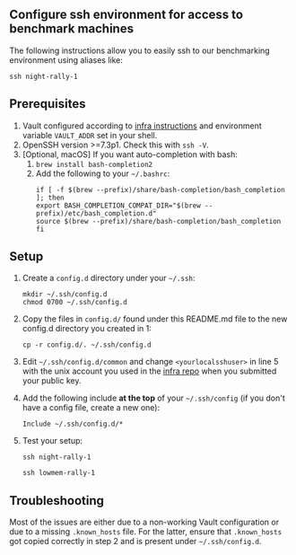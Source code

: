 ## Configure ssh environment for access to benchmark machines

The following instructions allow you to easily ssh to our benchmarking environment using aliases like:

```
ssh night-rally-1
```

## Prerequisites

1. Vault configured according to [infra instructions](https://github.com/elastic/infra/blob/master/docs/vault.md#github-auth) and environment variable `VAULT_ADDR` set in your shell.
2. OpenSSH version >=7.3p1. Check this with `ssh -V`.
3. \[Optional, macOS\] If you want auto-completion with bash:
    1. `brew install bash-completion2`
    2. Add the following to your `~/.bashrc`:
        ```
        if [ -f $(brew --prefix)/share/bash-completion/bash_completion ]; then
        export BASH_COMPLETION_COMPAT_DIR="$(brew --prefix)/etc/bash_completion.d"
        source $(brew --prefix)/share/bash-completion/bash_completion
        fi
        ```

## Setup

1. Create a `config.d` directory under your `~/.ssh`:

    ```
    mkdir ~/.ssh/config.d
    chmod 0700 ~/.ssh/config.d
    ```

2. Copy the files in `config.d/` found under this README.md file to the new config.d directory you created in 1:

    ```
    cp -r config.d/. ~/.ssh/config.d
    ```

3. Edit `~/.ssh/config.d/common` and change `<yourlocalsshuser>` in line 5 with the unix account you used in the [infra repo](https://github.com/elastic/infra/blob/master/docs/accessing-instances.md#ssh-access) when you submitted your public key.

4. Add the following include **at the top** of your `~/.ssh/config` (if you don't have a config file, create a new one):

    ```
    Include ~/.ssh/config.d/*
    ```

5. Test your setup:

    ```
    ssh night-rally-1

    ssh lowmem-rally-1
    ```

## Troubleshooting

Most of the issues are either due to a non-working Vault configuration or due to a missing `.known_hosts` file.
For the latter, ensure that `.known_hosts` got copied correctly in step 2 and is present under `~/.ssh/config.d`.